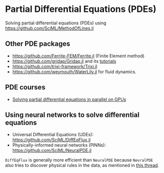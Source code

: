 # Partial Differential Equations (PDEs)

Solving partial differential equations (PDEs) using https://github.com/SciML/MethodOfLines.jl

## Other PDE packages

- https://github.com/Ferrite-FEM/Ferrite.jl (Finite Element method)
- https://github.com/gridap/Gridap.jl and its [tutorials](https://github.com/gridap/Tutorials)
- https://github.com/trixi-framework/Trixi.jl
- https://github.com/weymouth/WaterLily.jl for fluid dynamics.

## PDE courses

- [Solving partial differential equations in parallel on GPUs](https://github.com/eth-vaw-glaciology/course-101-0250-00)

## Using neural networks to solve differential equations

- Universal Differential Equations (UDEs): https://github.com/SciML/DiffEqFlux.jl
- Physically-informed neural networks (PINNs): https://github.com/SciML/NeuralPDE.jl

`DiffEqFlux` is generally more efficient than `NeuralPDE` because `NeuralPDE` also tries to discover physical rules in the data, as mentioned in [this thread](https://discourse.julialang.org/t/comparisons-between-julia-neuralpde-jl-and-diffeqflux-jl-and-deepxde-python-package/52669).
